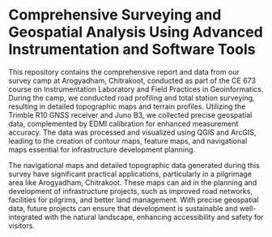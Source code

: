 # Comprehensive Surveying and Geospatial Analysis Using Advanced Instrumentation and Software Tools
This repository contains the comprehensive report and data from our survey camp at Arogyadham, Chitrakoot, conducted as part of the CE 673 course on Instrumentation Laboratory and Field Practices in Geoinformatics. During the camp, we conducted road profiling and total station surveying, resulting in detailed topographic maps and terrain profiles. Utilizing the Trimble R10 GNSS receiver and Juno B3, we collected precise geospatial data, complemented by EDMI calibration for enhanced measurement accuracy. The data was processed and visualized using QGIS and ArcGIS, leading to the creation of contour maps, feature maps, and navigational maps essential for infrastructure development planning.

The navigational maps and detailed topographic data generated during this survey have significant practical applications, particularly in a pilgrimage area like Arogyadham, Chitrakoot. These maps can aid in the planning and development of infrastructure projects, such as improved road networks, facilities for pilgrims, and better land management. With precise geospatial data, future projects can ensure that development is sustainable and well-integrated with the natural landscape, enhancing accessibility and safety for visitors.
